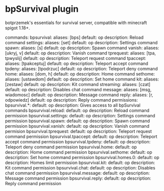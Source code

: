 # bpSurvival plugin

botprzemek's essentials for survival server, compatible with minecraft spigot 1.18+.

commands:
  bpsurvival:
    aliases: [bps]
    default: op
    description: Reload command
  settings:
    aliases: [set]
    default: op
    description: Settings command
  spawn:
    aliases: [s]
    default: op
    description: Spawn command
  vanish:
    aliases: [ukryj, v]
    default: op
    description: Vanish command
  tprequest:
    aliases: [tpa, tpwyslij]
    default: op
    description: Teleport request command
  tpaccept:
    aliases: [tpakceptuj]
    default: op
    description: Teleport accept command
  tpdeny:
    aliases: [tpodrzuc]
    default: op
    description: Teleport deny command
  home:
    aliases: [dom, h]
    default: op
    description: Home command
  sethome:
    aliases: [ustawdom]
    default: op
    description: Set home command
  kit:
    aliases: [zestaw]
    default: op
    description: Kit command
  streaming:
    aliases: [czat]
    default: op
    description: Disables chat command
  message:
    aliases: [msg, wiadomosc]
    default: op
    description: Message command
  reply:
    aliases: [r, odpowiedz]
    default: op
    description: Reply command
permissions:
  bpsurvival.*:
    default: op
    description: Gives access to all bpSurvival commands
  bpsurvival.reload:
    default: op
    description: Reload command permission
  bpsurvival.settings:
    default: op
    description: Settings command permission
  bpsurvival.spawn:
    default: op
    description: Spawn command permission
  bpsurvival.vanish:
    default: op
    description: Vanish command permision
  bpsurvival.tprequest:
    default: op
    description: Teleport request command permission
  bpsurvival.tpaccept:
    default: op
    description: Teleport accept command permission
  bpsurvival.tpdeny:
    default: op
    description: Teleport deny command permission
  bpsurvival.home:
    default: op
    description: Home command permission
  bpsurvival.sethome:
    default: op
    description: Set home command permission
  bpsurvival.homes.0:
    default: op
    description: Homes limit permission
  bpsurvival.kit:
    default: op
    description: Kit command permission
  bpsurvival.chat:
    default: op
    description: Disables chat command permission
  bpsurvival.message:
    default: op
    description: Message command permission
  bpsurvival.reply:
    default: op
    description: Reply command permission
